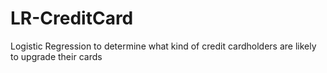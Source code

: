 # LR-CreditCard
Logistic Regression to determine what kind of credit cardholders are likely to upgrade their cards
